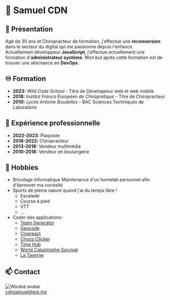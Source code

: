 # 🚀 Samuel CDN

## 👀 Présentation 
Agé de 30 ans et Chiropracteur de formation, j'effectue une **reconversion** dans le secteur du digital qui me passionne depuis l'enfance.  
Actuellement développeur **JavaScript**, j'effectue actuellement une formation d'**administrateur système**.
Mon but après cette formation est de trouver une alternance en **DevOps**.

## ♾️ Formation 
- **2023:** _Wild Code School_ - Titre de Développeur web et web mobile
- **2018:** _Institut Franco Européen de Chiropratique_ - Titre de Chiropracteur
- **2010:** _Lycée Antoine Boudelles_ - BAC Sciences Techniques de Laboratoire
  
## 🚧 Expérience professionnelle 
- **2022-2023:** Plaquiste
- **2018-2022:** Chiropracteur
- **2013-2018:** Vendeur multimédia
- **2010-2018:** Vendeur en boulangerie

## 💖 Hobbies 
- Bricolage informatique
Maintenance d'un homelab personnel afin d'éprouver ma curiosité
- Sports de pleine nature quand j'ai du temps libre !
  - Escalade
  - Course à pied
  - VTT
  - ...
- Coder des applications:
  - [Team Generator](https://picker.cdnsamuel.fr) 
  - [Geocode](https://geocode.cdnsamuel.fr) 
  - [Cinereact](https://cinereact.cdnsamuel.fr) 
  - [Choco Clicker](https://choco-clicker.cdnsamuel.fr/)
  - [Time Hub](https://timehub.cdnsamuel.fr) 
  - [World Catastrophe Survival](https://wcs.cdnsamuel.fr)
  - [La Taverne](https://lataverne.cdnsamuel.fr)

## 📫 Contact 

![Wookie avatar](https://cloud.samso.fr/apps/files_sharing/publicpreview/56gPTZBNCqpiNST?file=/&fileId=19830&x=2560&y=1387&a=true&etag=eee11c1cd60a765c92c8393eb5548525)  
cdnsamuel@pm.me
<!---
cdnsamuel/cdnsamuel is a ✨ special ✨ repository because its `README.md` (this file) appears on your GitHub profile.
You can click the Preview link to take a look at your changes.
--->
